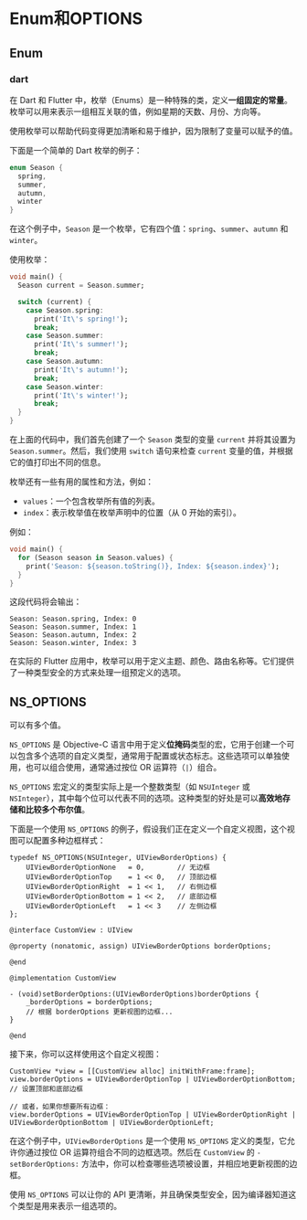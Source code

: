 # Enum和OPTIONS

## Enum

### dart

在 Dart 和 Flutter 中，枚举（Enums）是一种特殊的类，定义**一组固定的常量**。枚举可以用来表示一组相互关联的值，例如星期的天数、月份、方向等。

使用枚举可以帮助代码变得更加清晰和易于维护，因为限制了变量可以赋予的值。

下面是一个简单的 Dart 枚举的例子：

```dart
enum Season {
  spring,
  summer,
  autumn,
  winter
}
```

在这个例子中，`Season` 是一个枚举，它有四个值：`spring`、`summer`、`autumn` 和 `winter`。

使用枚举：

```dart
void main() {
  Season current = Season.summer;

  switch (current) {
    case Season.spring:
      print('It\'s spring!');
      break;
    case Season.summer:
      print('It\'s summer!');
      break;
    case Season.autumn:
      print('It\'s autumn!');
      break;
    case Season.winter:
      print('It\'s winter!');
      break;
  }
}
```

在上面的代码中，我们首先创建了一个 `Season` 类型的变量 `current` 并将其设置为 `Season.summer`。然后，我们使用 `switch` 语句来检查 `current` 变量的值，并根据它的值打印出不同的信息。

枚举还有一些有用的属性和方法，例如：

- `values`：一个包含枚举所有值的列表。
- `index`：表示枚举值在枚举声明中的位置（从 0 开始的索引）。

例如：

```dart
void main() {
  for (Season season in Season.values) {
    print('Season: ${season.toString()}, Index: ${season.index}');
  }
}
```

这段代码将会输出：

```
Season: Season.spring, Index: 0
Season: Season.summer, Index: 1
Season: Season.autumn, Index: 2
Season: Season.winter, Index: 3
```

在实际的 Flutter 应用中，枚举可以用于定义主题、颜色、路由名称等。它们提供了一种类型安全的方式来处理一组预定义的选项。

## NS_OPTIONS

可以有多个值。

`NS_OPTIONS` 是 Objective-C 语言中用于定义**位掩码**类型的宏，它用于创建一个可以包含多个选项的自定义类型，通常用于配置或状态标志。这些选项可以单独使用，也可以组合使用，通常通过按位 OR 运算符（`|`）组合。

`NS_OPTIONS` 宏定义的类型实际上是一个整数类型（如 `NSUInteger` 或 `NSInteger`），其中每个位可以代表不同的选项。这种类型的好处是可以**高效地存储和比较多个布尔值**。

下面是一个使用 `NS_OPTIONS` 的例子，假设我们正在定义一个自定义视图，这个视图可以配置多种边框样式：

```objc
typedef NS_OPTIONS(NSUInteger, UIViewBorderOptions) {
    UIViewBorderOptionNone   = 0,        // 无边框
    UIViewBorderOptionTop    = 1 << 0,   // 顶部边框
    UIViewBorderOptionRight  = 1 << 1,   // 右侧边框
    UIViewBorderOptionBottom = 1 << 2,   // 底部边框
    UIViewBorderOptionLeft   = 1 << 3    // 左侧边框
};

@interface CustomView : UIView

@property (nonatomic, assign) UIViewBorderOptions borderOptions;

@end

@implementation CustomView

- (void)setBorderOptions:(UIViewBorderOptions)borderOptions {
    _borderOptions = borderOptions;
    // 根据 borderOptions 更新视图的边框...
}

@end
```

接下来，你可以这样使用这个自定义视图：

```objc
CustomView *view = [[CustomView alloc] initWithFrame:frame];
view.borderOptions = UIViewBorderOptionTop | UIViewBorderOptionBottom; // 设置顶部和底部边框

// 或者，如果你想要所有边框：
view.borderOptions = UIViewBorderOptionTop | UIViewBorderOptionRight | UIViewBorderOptionBottom | UIViewBorderOptionLeft;
```

在这个例子中，`UIViewBorderOptions` 是一个使用 `NS_OPTIONS` 定义的类型，它允许你通过按位 OR 运算符组合不同的边框选项。然后在 `CustomView` 的 `-setBorderOptions:` 方法中，你可以检查哪些选项被设置，并相应地更新视图的边框。

使用 `NS_OPTIONS` 可以让你的 API 更清晰，并且确保类型安全，因为编译器知道这个类型是用来表示一组选项的。